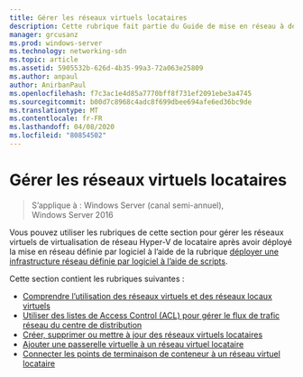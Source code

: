 ```yaml
---
title: Gérer les réseaux virtuels locataires
description: Cette rubrique fait partie du Guide de mise en réseau à définition logicielle sur la gestion des charges de travail client et des réseaux virtuels dans Windows Server 2016.
manager: grcusanz
ms.prod: windows-server
ms.technology: networking-sdn
ms.topic: article
ms.assetid: 5905532b-626d-4b35-99a3-72a063e25809
ms.author: anpaul
author: AnirbanPaul
ms.openlocfilehash: f7c3ac1e4d85a7770bff8f731ef2091ebe3a4745
ms.sourcegitcommit: b00d7c8968c4adc8f699dbee694afe6ed36bc9de
ms.translationtype: MT
ms.contentlocale: fr-FR
ms.lasthandoff: 04/08/2020
ms.locfileid: "80854502"
---
```

# <a name="manage-tenant-virtual-networks"></a>Gérer les réseaux virtuels locataires

>S’applique à : Windows Server (canal semi-annuel), Windows Server 2016

Vous pouvez utiliser les rubriques de cette section pour gérer les réseaux virtuels de virtualisation de réseau Hyper-V de locataire après avoir déployé la mise en réseau définie par logiciel à l’aide de la rubrique [déployer une infrastructure réseau définie par logiciel à l’aide de scripts](../../sdn/deploy/Deploy-a-Software-Defined-Network-infrastructure-using-scripts.md).  
  
Cette section contient les rubriques suivantes :  
  
- [Comprendre l’utilisation des réseaux virtuels et des réseaux locaux virtuels](Understanding-Usage-of-Virtual-Networks-and-VLANs.md)  
- [Utiliser des listes de Access Control (ACL) pour gérer le flux de trafic réseau du centre de distribution](use-acls-for-traffic-flow.md)  
- [Créer, supprimer ou mettre à jour des réseaux virtuels locataires](Create,-Delete,-or-Update-Tenant-Virtual-Networks.md)  
- [Ajouter une passerelle virtuelle à un réseau virtuel locataire](Add-a-Virtual-Gateway-to-a-Tenant-Virtual-Network.md)
- [Connecter les points de terminaison de conteneur à un réseau virtuel locataire](Connect-container-endpoints-to-a-Tenant-Virtual-Network.md)


